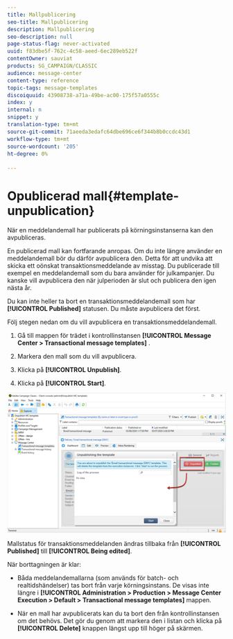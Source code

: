 ```yaml
---
title: Mallpublicering
seo-title: Mallpublicering
description: Mallpublicering
seo-description: null
page-status-flag: never-activated
uuid: f83dbe5f-762c-4c58-aeed-6ec289eb522f
contentOwner: sauviat
products: SG_CAMPAIGN/CLASSIC
audience: message-center
content-type: reference
topic-tags: message-templates
discoiquuid: 43908738-a71a-49be-ac00-175f57a0555c
index: y
internal: n
snippet: y
translation-type: tm+mt
source-git-commit: 71aeeda3edafc64dbe696ce6f344b8b0ccdc43d1
workflow-type: tm+mt
source-wordcount: '205'
ht-degree: 0%

---
```



# Opublicerad mall{#template-unpublication}

När en meddelandemall har publicerats på körningsinstanserna kan den avpubliceras.

En publicerad mall kan fortfarande anropas. Om du inte längre använder en meddelandemall bör du därför avpublicera den. Detta för att undvika att skicka ett oönskat transaktionsmeddelande av misstag. Du publicerade till exempel en meddelandemall som du bara använder för julkampanjer. Du kanske vill avpublicera den när julperioden är slut och publicera den igen nästa år.

Du kan inte heller ta bort en transaktionsmeddelandemall som har **[!UICONTROL Published]** statusen. Du måste avpublicera det först.

Följ stegen nedan om du vill avpublicera en transaktionsmeddelandemall.

1. Gå till mappen för trädet i kontrollinstansen **[!UICONTROL Message Center > Transactional message templates]** .
1. Markera den mall som du vill avpublicera.
1. Klicka på **[!UICONTROL Unpublish]**.

   <!--1. Fill in the **[!UICONTROL Log of the process]** field.-->

1. Klicka på **[!UICONTROL Start]**.

![](assets/message-center-unpublish.png)

Mallstatus för transaktionsmeddelanden ändras tillbaka från **[!UICONTROL Published]** till **[!UICONTROL Being edited]**.

När borttagningen är klar:

* Båda meddelandemallarna (som används för batch- och realtidshändelser) tas bort från varje körningsinstans. De visas inte längre i **[!UICONTROL Administration > Production > Message Center Execution > Default > Transactional message templates]** mappen.

* När en mall har avpublicerats kan du ta bort den från kontrollinstansen om det behövs. Det gör du genom att markera den i listan och klicka på **[!UICONTROL Delete]** knappen längst upp till höger på skärmen.